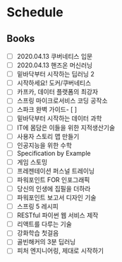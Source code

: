 # Schedule

## Books

- [ ] 2020.04.13 쿠버네티스 입문
- [ ] 2020.04.13 핸즈온 머신러닝
- [ ] 밑바닥부터 시작하는 딥러닝 2
- [ ] 시작하세요! 도커/쿠버네티스
- [ ] 카프카, 데이터 플랫폼의 최강자
- [ ] 스프링 마이크로서비스 코딩 공작소
- [ ] 스파크 완벽 가이드- [ ] 
- [ ] 밑바닥부터 시작하는 데이터 과학
- [ ] IT에 몸담은 이들을 위한 지적생산기술
- [ ] 사용자 스토리 맵 만들기
- [ ] 인공지능을 위한 수학
- [ ] Specification by Example
- [ ] 게임 스토밍
- [ ] 프레젠테이션 퍼스널 트레이닝
- [ ] 파워포인트 FOR 인포그래픽
- [ ] 당신의 인생에 집필을 더하라
- [ ] 파워포인트 보고서 디자인 기술
- [ ] 스프링 5 레시피
- [ ] RESTful 파이썬 웹 서비스 제작
- [ ] 리액트를 다루는 기술
- [ ] 강화학습 첫걸음
- [ ] 골빈해커의 3분 딥러닝
- [ ] 피처 엔지니어링, 제대로 시작하기
